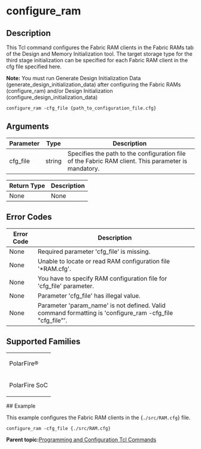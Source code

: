 # configure\_ram

## Description

This Tcl command configures the Fabric RAM clients in the Fabric RAMs tab of the Design and Memory Initialization tool. The target storage type for the third stage initialization can be specified for each Fabric RAM client in the cfg file specified here.

**Note:** You must run Generate Design Initialization Data \(generate\_design\_initialization\_data\) after configuring the Fabric RAMs \(configure\_ram\) and/or Design Initialization \(configure\_design\_initialization\_data\)

```
configure_ram -cfg_file {path_to_configuration_file.cfg}
```

## Arguments

|Parameter|Type|Description|
|---------|----|-----------|
|cfg\_file|string|Specifies the path to the configuration file of the Fabric RAM client. This parameter is mandatory.|

|Return Type|Description|
|-----------|-----------|
|None|None|

## Error Codes

|Error Code|Description|
|----------|-----------|
|None|Required parameter 'cfg\_file' is missing.|
|None|Unable to locate or read RAM configuration file '\*RAM.cfg'.|
|None|You have to specify RAM configuration file for 'cfg\_file' parameter.|
|None|Parameter 'cfg\_file' has illegal value.|
|None|Parameter 'param\_name' is not defined. Valid command formatting is 'configure\_ram -cfg\_file "cfg\_file"'.|

## Supported Families

<table id="GUID-EEADD8A3-56E0-4D2D-8790-54819024A374"><tbody><tr><td>

PolarFire®

</td></tr><tr><td>

PolarFire SoC

</td></tr></tbody>
</table>## Example

This example configures the Fabric RAM clients in the \{`./src/RAM.cfg`\} file.

```
configure_ram -cfg_file {./src/RAM.cfg}
```

**Parent topic:**[Programming and Configuration Tcl Commands](GUID-B021E93C-650D-42F1-B90A-AE43EE93E641.md)

